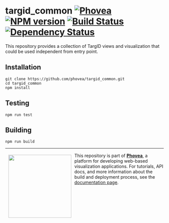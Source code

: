 targid_common [![Phovea][phovea-image]][phovea-url] [![NPM version][npm-image]][npm-url] [![Build Status][travis-image]][travis-url] [![Dependency Status][daviddm-image]][daviddm-url]
=====================

This repository provides a collection of TargID views and visualization that could be used independent from entry point.

Installation
------------

```
git clone https://github.com/phovea/targid_common.git
cd targid_common
npm install
```

Testing
-------

```
npm run test
```

Building
--------

```
npm run build
```



***

<a href="https://caleydo.org"><img src="http://caleydo.org/assets/images/logos/caleydo.svg" align="left" width="200px" hspace="10" vspace="6"></a>
This repository is part of **[Phovea](http://phovea.caleydo.org/)**, a platform for developing web-based visualization applications. For tutorials, API docs, and more information about the build and deployment process, see the [documentation page](http://caleydo.org/documentation/).


[phovea-image]: https://img.shields.io/badge/Phovea-Client%20Plugin-F47D20.svg
[phovea-url]: https://phovea.caleydo.org
[npm-image]: https://badge.fury.io/js/targid_common.svg
[npm-url]: https://npmjs.org/package/targid_common
[travis-image]: https://travis-ci.org/phovea/targid_common.svg?branch=master
[travis-url]: https://travis-ci.org/phovea/targid_common
[daviddm-image]: https://david-dm.org/phovea/targid_common.svg?theme=shields.io
[daviddm-url]: https://david-dm.org/phovea/targid_common
